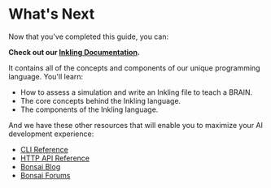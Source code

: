 # What's Next

Now that you've completed this guide, you can:

**Check out our [Inkling Documentation][1].**

It contains all of the concepts and components of our unique programming language. You'll learn:

* How to assess a simulation and write an Inkling file to teach a BRAIN.
* The core concepts behind the Inkling language.
* The components of the Inkling language.

And we have these other resources that will enable you to maximize your AI development experience:

* [CLI Reference][2]
* [HTTP API Reference][3]
* [Bonsai Blog][4]
* [Bonsai Forums][5]

[1]: ./inkling.html
[2]: ./reference.html#cli-reference
[3]: ./reference.html#http-api-reference
[4]: https://bons.ai/blog
[5]: http://forums.bons.ai/